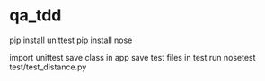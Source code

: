 # qa_tdd
pip install unittest
pip install nose

import unittest
save class in app
save test files in test
run nosetest test/test_distance.py

